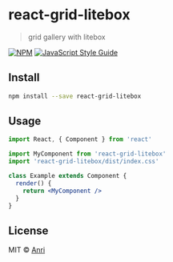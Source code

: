 # react-grid-litebox

> grid gallery with litebox

[![NPM](https://img.shields.io/npm/v/react-grid-litebox.svg)](https://www.npmjs.com/package/react-grid-litebox) [![JavaScript Style Guide](https://img.shields.io/badge/code_style-standard-brightgreen.svg)](https://standardjs.com)

## Install

```bash
npm install --save react-grid-litebox
```

## Usage

```jsx
import React, { Component } from 'react'

import MyComponent from 'react-grid-litebox'
import 'react-grid-litebox/dist/index.css'

class Example extends Component {
  render() {
    return <MyComponent />
  }
}
```

## License

MIT © [Anri](https://github.com/Anri)
